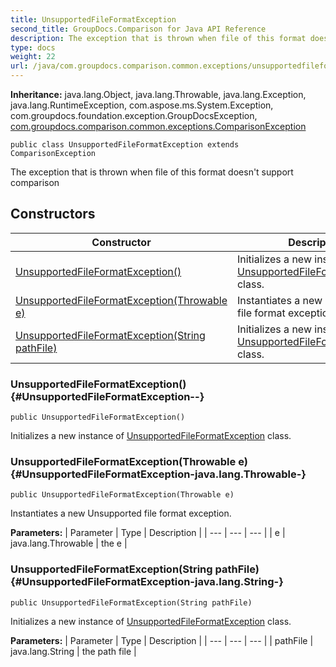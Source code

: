 ```yaml
---
title: UnsupportedFileFormatException
second_title: GroupDocs.Comparison for Java API Reference
description: The exception that is thrown when file of this format doesnt support comparison
type: docs
weight: 22
url: /java/com.groupdocs.comparison.common.exceptions/unsupportedfileformatexception/
---
```

**Inheritance:**
java.lang.Object, java.lang.Throwable, java.lang.Exception, java.lang.RuntimeException, com.aspose.ms.System.Exception, com.groupdocs.foundation.exception.GroupDocsException, [com.groupdocs.comparison.common.exceptions.ComparisonException](../../com.groupdocs.comparison.common.exceptions/comparisonexception)
```
public class UnsupportedFileFormatException extends ComparisonException
```

The exception that is thrown when file of this format doesn't support comparison
## Constructors

| Constructor | Description |
| --- | --- |
| [UnsupportedFileFormatException()](#UnsupportedFileFormatException--) | Initializes a new instance of [UnsupportedFileFormatException](../../com.groupdocs.comparison.common.exceptions/unsupportedfileformatexception) class. |
| [UnsupportedFileFormatException(Throwable e)](#UnsupportedFileFormatException-java.lang.Throwable-) | Instantiates a new Unsupported file format exception. |
| [UnsupportedFileFormatException(String pathFile)](#UnsupportedFileFormatException-java.lang.String-) | Initializes a new instance of [UnsupportedFileFormatException](../../com.groupdocs.comparison.common.exceptions/unsupportedfileformatexception) class. |
### UnsupportedFileFormatException() {#UnsupportedFileFormatException--}
```
public UnsupportedFileFormatException()
```


Initializes a new instance of [UnsupportedFileFormatException](../../com.groupdocs.comparison.common.exceptions/unsupportedfileformatexception) class.

### UnsupportedFileFormatException(Throwable e) {#UnsupportedFileFormatException-java.lang.Throwable-}
```
public UnsupportedFileFormatException(Throwable e)
```


Instantiates a new Unsupported file format exception.

**Parameters:**
| Parameter | Type | Description |
| --- | --- | --- |
| e | java.lang.Throwable | the e |

### UnsupportedFileFormatException(String pathFile) {#UnsupportedFileFormatException-java.lang.String-}
```
public UnsupportedFileFormatException(String pathFile)
```


Initializes a new instance of [UnsupportedFileFormatException](../../com.groupdocs.comparison.common.exceptions/unsupportedfileformatexception) class.

**Parameters:**
| Parameter | Type | Description |
| --- | --- | --- |
| pathFile | java.lang.String | the path file |

